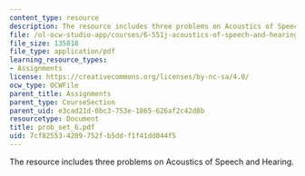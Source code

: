 ```yaml
---
content_type: resource
description: The resource includes three problems on Acoustics of Speech and Hearing.
file: /ol-ocw-studio-app/courses/6-551j-acoustics-of-speech-and-hearing-fall-2004/7cf825534209752fb5ddf1f41dd044f5_prob_set_6.pdf
file_size: 135818
file_type: application/pdf
learning_resource_types:
- Assignments
license: https://creativecommons.org/licenses/by-nc-sa/4.0/
ocw_type: OCWFile
parent_title: Assignments
parent_type: CourseSection
parent_uid: e3cad21d-0bc3-753e-1865-626af2c42d8b
resourcetype: Document
title: prob_set_6.pdf
uid: 7cf82553-4209-752f-b5dd-f1f41dd044f5
---
```

The resource includes three problems on Acoustics of Speech and Hearing.